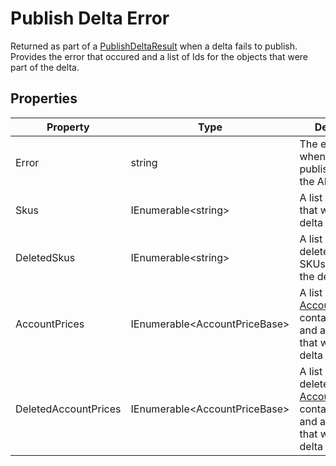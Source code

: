 # Publish Delta Error

Returned as part of a [PublishDeltaResult](/models/publish-delta-result) when a delta fails to publish. Provides the error that occured and a list of Ids for the objects that were part of the delta.

## Properties

Property | Type | Description
------------ | ------------- | ------------- 
Error | string | The error thrown when trying to publish a delta to the API
Skus | IEnumerable\<string> | A list of the SKUs that were in the delta
DeletedSkus | IEnumerable\<string> | A list of the deleted product SKUs that were in the delta
AccountPrices | IEnumerable\<AccountPriceBase> | A list of [AccountPriceBase](/models/account-price-base) containing the sku and accountId that were in the delta
DeletedAccountPrices | IEnumerable\<AccountPriceBase> | A list of the deleted [AccountPriceBase](/models/account-price-base) containing the sku and accountId that were in the delta